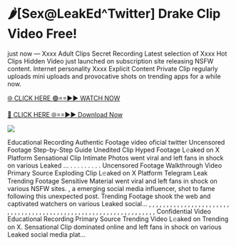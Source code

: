 # 🌶️[Sex@LeakEd^Twitter] Drake Clip Video Free!

just now — Xxxx Adult Clips Secret Recording Latest selection of Xxxx Hot Clips Hidden Video just launched on subscription site releasing NSFW content. Internet personality Xxxx Explicit Content Private Clip regularly uploads mini uploads and provocative shots on trending apps for a while now.

[🌐 CLICK HERE 🟢==►► WATCH NOW](https://tinyurl.com/topvvv?st=viral&si=gh)

[🔴 CLICK HERE 🌐==►► Download Now](https://tinyurl.com/topvvv?st=viral&si=gh)

[![](https://t4.ftcdn.net/jpg/00/89/87/57/360_F_89875724_hMf6q0pOUbIm38tYOeJTOKDftmRMQnny.jpg)](https://tinyurl.com/topvvv?st=viral&si=gh)

Educational Recording Authentic Footage video oficial twitter Uncensored Footage Step-by-Step Guide Unedited Clip Hyped Footage L𝚎aked on X Platform Sensational Clip Intimate Photos went viral and left fans in shock on various Leaked … . . . . . . . . . Uncensored Footage Walkthrough Video Primary Source Exploding Clip L𝚎aked on X Platform Telegram Leak Trending Footage Sensitive Material went viral and left fans in shock on various NSFW sites. , a emerging social media influencer, shot to fame following this unexpected post. Trending Footage shook the web and captivated watchers on various Leaked social… , , , , , , , , , , , , , , , , , , , , , , , , , , , , , , , , , , , , , , , , , , , , , , , , , , , , , , , , , , , , , , , , , Confidential Video Educational Recording Primary Source Trending Video L𝚎aked on Trending on X. Sensational Clip dominated online and left fans in shock on various Leaked social media plat…
